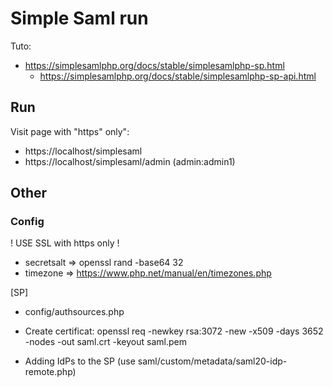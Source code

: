 # Simple Saml run

Tuto:

- https://simplesamlphp.org/docs/stable/simplesamlphp-sp.html
    + https://simplesamlphp.org/docs/stable/simplesamlphp-sp-api.html

## Run

Visit page with "https" only":
- https://localhost/simplesaml
- https://localhost/simplesaml/admin   (admin:admin1)



## Other

### Config

! USE SSL with https only !

- secretsalt => openssl rand -base64 32
- timezone => https://www.php.net/manual/en/timezones.php

[SP]
+ config/authsources.php

- Create certificat:
openssl req -newkey rsa:3072 -new -x509 -days 3652 -nodes -out saml.crt -keyout saml.pem

- Adding IdPs to the SP 
(use saml/custom/metadata/saml20-idp-remote.php)
